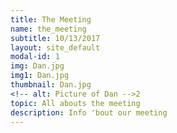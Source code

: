 ```yaml
---
title: The Meeting
name: the_meeting
subtitle: 10/13/2017
layout: site_default
modal-id: 1
img: Dan.jpg
img1: Dan.jpg
thumbnail: Dan.jpg
<!-- alt: Picture of Dan -->2
topic: All abouts the meeting
description: Info 'bout our meeting
---
```

